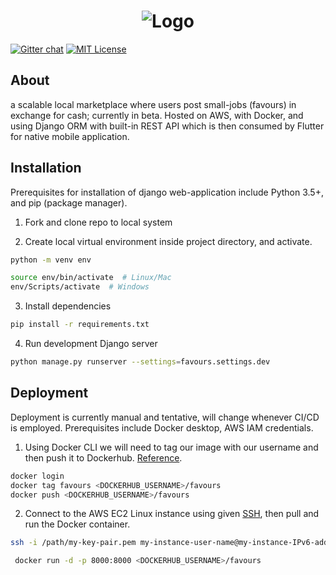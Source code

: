 <h1 align="center">
    <img alt="Logo" src="https://media.giphy.com/media/Vh2ac0wlNuC7nz2b2N/giphy.gif" width="">
</h1>

[![Gitter chat](https://img.shields.io/badge/Chat-Gitter-FC0063.svg?label=Chat&logo=gitter)](https://gitter.im/favours-io/community#)
[![MIT License](https://camo.githubusercontent.com/a307f74a14e41e762300323414ddef81f3d53ae2/68747470733a2f2f696d672e736869656c64732e696f2f6769746875622f6c6963656e73652f736f757263657265722d696f2f736f757263657265722d6170702e7376673f636f6c6f72423d666630303030)](https://github.com/favours-io/favours/blob/master/LICENSE)

## About
a scalable local marketplace where users post small-jobs (favours) in exchange for cash; currently in beta.
Hosted on AWS, with Docker, and using Django ORM with built-in REST API which is then consumed by Flutter for native mobile application.
## Installation

Prerequisites for installation of django web-application include Python 3.5+, and pip (package manager).

1. Fork and clone repo to local system

2. Create local virtual environment inside project directory, and activate.

```bash
python -m venv env

source env/bin/activate  # Linux/Mac
env/Scripts/activate  # Windows
```

3. Install dependencies

```bash
pip install -r requirements.txt
```

4. Run development Django server

```bash
python manage.py runserver --settings=favours.settings.dev
```

## Deployment

Deployment is currently manual and tentative, will change whenever CI/CD is employed. Prerequisites include Docker desktop, AWS IAM credentials.

1. Using Docker CLI we will need to tag our image with our username and then push it to Dockerhub. [Reference](https://stackabuse.com/deploying-django-applications-to-aws-ec2-with-docker/).

```bash
docker login
docker tag favours <DOCKERHUB_USERNAME>/favours
docker push <DOCKERHUB_USERNAME>/favours
```

2. Connect to the AWS EC2 Linux instance using given [SSH](https://docs.aws.amazon.com/AWSEC2/latest/UserGuide/AccessingInstancesLinux.html), then pull and run the Docker container.

```bash
ssh -i /path/my-key-pair.pem my-instance-user-name@my-instance-IPv6-address
```

```bash
 docker run -d -p 8000:8000 <DOCKERHUB_USERNAME>/favours
 ```
